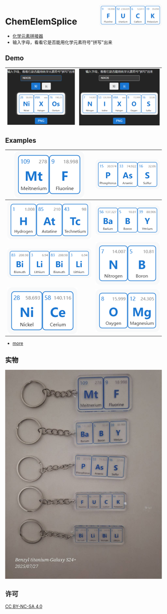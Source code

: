 <img src="docs/imgs/FUCK.png" alt="logo" width="40%" height="40%" align="right" />

# ChemElemSplice

- [化学元素拼接器](https://chemelemsplice.pages.dev)
- 输入字母，看看它是否能用化学元素符号"拼写"出来

## Demo

| ![short](docs/imgs/short.png) | ![long](docs/imgs/long.png) |
|---|---|

## Examples

| ![mtf](docs/imgs/MtF.png) | ![pass](docs/imgs/PAsS.png) |
|---|---|
| ![氢砹锝](docs/imgs/HAtTc.png) | ![baby](docs/imgs/BaBY.png) |
| ![bilibili](docs/imgs/BiLiBiLi.png) | ![nb](docs/imgs/NB.png) |
| ![nice](docs/imgs/NiCe.png) | ![omg](docs/imgs/OMg.png) |

- [more](docs/examples/imgs)

## 实物

![实物](docs/imgs/matter.jpg)

## 许可

<p xmlns:cc="http://creativecommons.org/ns#" ><a href="https://creativecommons.org/licenses/by-nc-sa/4.0/?ref=chooser-v1" target="_blank" rel="license noopener noreferrer" style="display:inline-block;">CC BY-NC-SA 4.0<img style="height:22px!important;margin-left:3px;vertical-align:text-bottom;" src="https://mirrors.creativecommons.org/presskit/icons/cc.svg?ref=chooser-v1" alt=""><img style="height:22px!important;margin-left:3px;vertical-align:text-bottom;" src="https://mirrors.creativecommons.org/presskit/icons/by.svg?ref=chooser-v1" alt=""><img style="height:22px!important;margin-left:3px;vertical-align:text-bottom;" src="https://mirrors.creativecommons.org/presskit/icons/nc.svg?ref=chooser-v1" alt=""><img style="height:22px!important;margin-left:3px;vertical-align:text-bottom;" src="https://mirrors.creativecommons.org/presskit/icons/sa.svg?ref=chooser-v1" alt=""></a></p>
